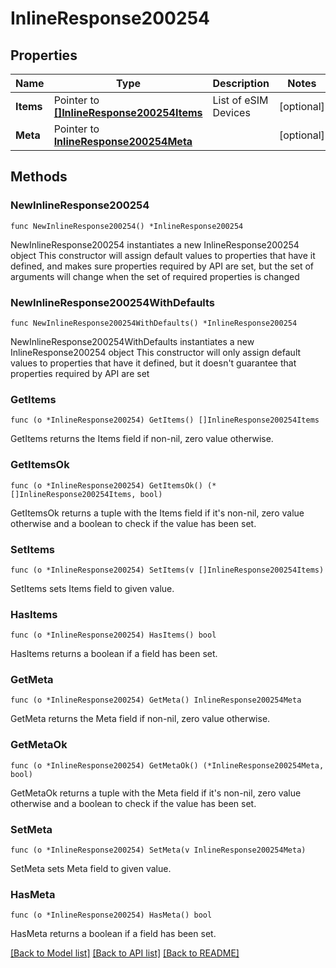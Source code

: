 # InlineResponse200254

## Properties

Name | Type | Description | Notes
------------ | ------------- | ------------- | -------------
**Items** | Pointer to [**[]InlineResponse200254Items**](InlineResponse200254Items.md) | List of eSIM Devices | [optional] 
**Meta** | Pointer to [**InlineResponse200254Meta**](InlineResponse200254Meta.md) |  | [optional] 

## Methods

### NewInlineResponse200254

`func NewInlineResponse200254() *InlineResponse200254`

NewInlineResponse200254 instantiates a new InlineResponse200254 object
This constructor will assign default values to properties that have it defined,
and makes sure properties required by API are set, but the set of arguments
will change when the set of required properties is changed

### NewInlineResponse200254WithDefaults

`func NewInlineResponse200254WithDefaults() *InlineResponse200254`

NewInlineResponse200254WithDefaults instantiates a new InlineResponse200254 object
This constructor will only assign default values to properties that have it defined,
but it doesn't guarantee that properties required by API are set

### GetItems

`func (o *InlineResponse200254) GetItems() []InlineResponse200254Items`

GetItems returns the Items field if non-nil, zero value otherwise.

### GetItemsOk

`func (o *InlineResponse200254) GetItemsOk() (*[]InlineResponse200254Items, bool)`

GetItemsOk returns a tuple with the Items field if it's non-nil, zero value otherwise
and a boolean to check if the value has been set.

### SetItems

`func (o *InlineResponse200254) SetItems(v []InlineResponse200254Items)`

SetItems sets Items field to given value.

### HasItems

`func (o *InlineResponse200254) HasItems() bool`

HasItems returns a boolean if a field has been set.

### GetMeta

`func (o *InlineResponse200254) GetMeta() InlineResponse200254Meta`

GetMeta returns the Meta field if non-nil, zero value otherwise.

### GetMetaOk

`func (o *InlineResponse200254) GetMetaOk() (*InlineResponse200254Meta, bool)`

GetMetaOk returns a tuple with the Meta field if it's non-nil, zero value otherwise
and a boolean to check if the value has been set.

### SetMeta

`func (o *InlineResponse200254) SetMeta(v InlineResponse200254Meta)`

SetMeta sets Meta field to given value.

### HasMeta

`func (o *InlineResponse200254) HasMeta() bool`

HasMeta returns a boolean if a field has been set.


[[Back to Model list]](../README.md#documentation-for-models) [[Back to API list]](../README.md#documentation-for-api-endpoints) [[Back to README]](../README.md)


